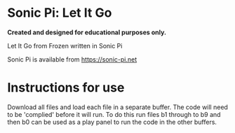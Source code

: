 # Sonic Pi: Let It Go
**__Created and designed for educational purposes only.__**

Let It Go from Frozen written in Sonic Pi

Sonic Pi is available from https://sonic-pi.net


# Instructions for use

Download all files and load each file in a separate buffer. The code will need to be 'complied' before it will run. To do this run files b1 through to b9 and then b0 can be used as a play panel to run the code in the other buffers.
